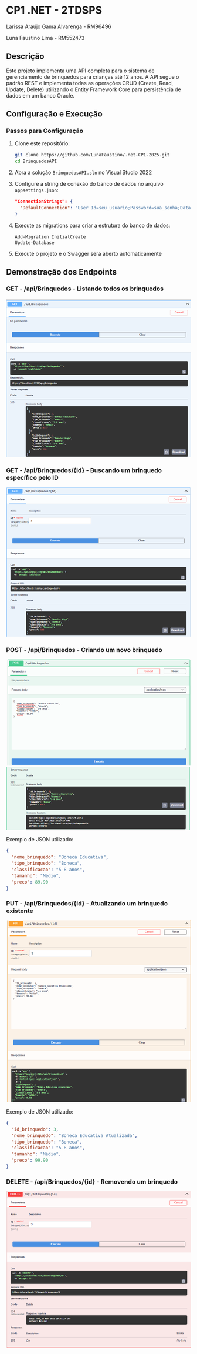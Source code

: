 # CP1 .NET - 2TDSPS

Larissa Araújo Gama Alvarenga - RM96496

Luna Faustino Lima - RM552473

## Descrição

Este projeto implementa uma API completa para o sistema de gerenciamento de brinquedos para crianças até 12 anos. A API segue o padrão REST e implementa todas as operações CRUD (Create, Read, Update, Delete) utilizando o Entity Framework Core para persistência de dados em um banco Oracle.

## Configuração e Execução

### Passos para Configuração

1. Clone este repositório:
   ```bash
   git clone https://github.com/LunaFaustino/.net-CP1-2025.git
   cd BrinquedosAPI
   ```

2. Abra a solução `BrinquedosAPI.sln` no Visual Studio 2022

3. Configure a string de conexão do banco de dados no arquivo `appsettings.json`:
   ```json
   "ConnectionStrings": {
     "DefaultConnection": "User Id=seu_usuario;Password=sua_senha;Data Source=localhost:1521/xepdb1;"
   }
   ```

4. Execute as migrations para criar a estrutura do banco de dados:
   ```
   Add-Migration InitialCreate
   Update-Database
   ```

5. Execute o projeto e o Swagger será aberto automaticamente

## Demonstração dos Endpoints

### GET - /api/Brinquedos - Listando todos os brinquedos

![GET All](./readme/GETALL.png)

### GET - /api/Brinquedos/{id} - Buscando um brinquedo específico pelo ID

![GET By ID](./readme/GETID.png)

### POST - /api/Brinquedos - Criando um novo brinquedo

![POST](./readme/POST1.png)
![POST](./readme/POST2.png)

Exemplo de JSON utilizado:
```json
{
  "nome_brinquedo": "Boneca Educativa",
  "tipo_brinquedo": "Boneca",
  "classificacao": "5-8 anos",
  "tamanho": "Médio",
  "preco": 89.90
}
```

### PUT - /api/Brinquedos/{id} - Atualizando um brinquedo existente

![PUT](./readme/PUT.png)

Exemplo de JSON utilizado:
```json
{
  "id_brinquedo": 3,
  "nome_brinquedo": "Boneca Educativa Atualizada",
  "tipo_brinquedo": "Boneca",
  "classificacao": "5-8 anos",
  "tamanho": "Médio",
  "preco": 99.90
}
```

### DELETE - /api/Brinquedos/{id} - Removendo um brinquedo

![DELETE](./readme/DELETE.png)
